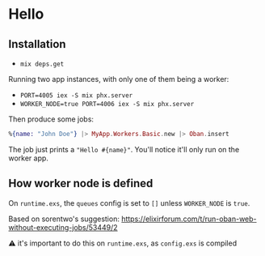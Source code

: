 # Hello

## Installation

- `mix deps.get`

Running two app instances, with only one of them being a worker:

- `PORT=4005 iex -S mix phx.server`
- `WORKER_NODE=true PORT=4006 iex -S mix phx.server`

Then produce some jobs:

```elixir
%{name: "John Doe"} |> MyApp.Workers.Basic.new |> Oban.insert
```

The job just prints a `"Hello #{name}"`. You'll notice it'll only run on the worker app.

## How worker node is defined

On `runtime.exs`, the `queues` config is set to `[]` unless `WORKER_NODE` is `true`.

Based on sorentwo's suggestion: https://elixirforum.com/t/run-oban-web-without-executing-jobs/53449/2

⚠️ it's important to do this on `runtime.exs`, as `config.exs` is compiled
